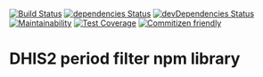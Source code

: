 [![Build Status](https://travis-ci.org/hisptz/ngx-dhis2-period-filter.svg?branch=master)](https://travis-ci.org/hisptz/ngx-dhis2-period-filter)
[![dependencies Status](https://david-dm.org/hisptz/ngx-dhis2-period-filter/status.svg)](https://david-dm.org/hisptz/ngx-dhis2-period-filter)
[![devDependencies Status](https://david-dm.org/hisptz/ngx-dhis2-period-filter/dev-status.svg)](https://david-dm.org/hisptz/ngx-dhis2-period-filter?type=dev)
[![Maintainability](https://api.codeclimate.com/v1/badges/a5feddc50fba111056c6/maintainability)](https://codeclimate.com/github/hisptz/ngx-dhis2-period-filter/maintainability)
[![Test Coverage](https://api.codeclimate.com/v1/badges/a5feddc50fba111056c6/test_coverage)](https://codeclimate.com/github/hisptz/ngx-dhis2-period-filter/test_coverage)
[![Commitizen friendly](https://img.shields.io/badge/commitizen-friendly-brightgreen.svg)](http://commitizen.github.io/cz-cli/)

# DHIS2 period filter npm library
